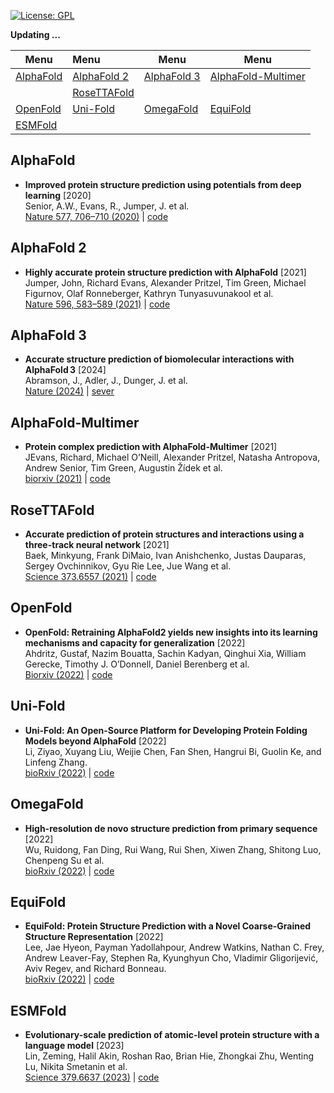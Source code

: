 [![License: GPL](https://img.shields.io/badge/License-GPL-yellow)](https://github.com/AspirinCode/awesome-BioMolFold)

**Updating ...**  


| Menu | Menu | Menu | Menu |
| ------ | :---------- | ------ | ------ |
| [AlphaFold](#alphafold) | [AlphaFold 2](#alphafold-2) | [AlphaFold 3](#alphafold-3) | [AlphaFold-Multimer](#alphafold-multimer) |
|  | [RoseTTAFold](#rosettafold) |  |  |
| [OpenFold](#openfold) | [Uni-Fold](#uni-fold) | [OmegaFold](#omegafold) | [EquiFold](#equifold) |
| [ESMFold](#esmfold) |  |  |  |




## AlphaFold



* **Improved protein structure prediction using potentials from deep learning** [2020]  
Senior, A.W., Evans, R., Jumper, J. et al.   
[Nature 577, 706–710 (2020)](https://doi.org/10.1038/s41586-019-1923-7) | [code](https://github.com/google-deepmind/deepmind-research/tree/master/alphafold_casp13)



## AlphaFold 2



* **Highly accurate protein structure prediction with AlphaFold** [2021]  
Jumper, John, Richard Evans, Alexander Pritzel, Tim Green, Michael Figurnov, Olaf Ronneberger, Kathryn Tunyasuvunakool et al.   
[Nature 596, 583–589 (2021)](https://doi.org/10.1038/s41586-021-03819-2) | [code](https://github.com/google-deepmind/alphafold)





## AlphaFold 3


* **Accurate structure prediction of biomolecular interactions with AlphaFold 3** [2024]  
Abramson, J., Adler, J., Dunger, J. et al.   
[Nature (2024)](https://doi.org/10.1038/s41586-024-07487-w) | [sever](https://alphafoldserver.com/)



## AlphaFold-Multimer


* **Protein complex prediction with AlphaFold-Multimer** [2021]  
JEvans, Richard, Michael O’Neill, Alexander Pritzel, Natasha Antropova, Andrew Senior, Tim Green, Augustin Žídek et al.   
[biorxiv (2021)](https://doi.org/10.1101/2021.10.04.463034) | [code](https://github.com/google-deepmind/alphafold)









## RoseTTAFold


* **Accurate prediction of protein structures and interactions using a three-track neural network** [2021]  
Baek, Minkyung, Frank DiMaio, Ivan Anishchenko, Justas Dauparas, Sergey Ovchinnikov, Gyu Rie Lee, Jue Wang et al.   
[Science 373.6557 (2021)](https://doi.org/10.1126/science.abj8754) | [code](https://github.com/RosettaCommons/RoseTTAFold)







## OpenFold


* **OpenFold: Retraining AlphaFold2 yields new insights into its learning mechanisms and capacity for generalization** [2022]  
Ahdritz, Gustaf, Nazim Bouatta, Sachin Kadyan, Qinghui Xia, William Gerecke, Timothy J. O’Donnell, Daniel Berenberg et al.   
[Biorxiv (2022)](https://doi.org/10.1101/2022.11.20.517210) | [code](https://github.com/aqlaboratory/openfold)







## Uni-Fold



* **Uni-Fold: An Open-Source Platform for Developing Protein Folding Models beyond AlphaFold** [2022]  
Li, Ziyao, Xuyang Liu, Weijie Chen, Fan Shen, Hangrui Bi, Guolin Ke, and Linfeng Zhang.   
[bioRxiv (2022)](https://doi.org/10.1101/2022.08.04.502811) | [code](https://github.com/dptech-corp/Uni-Fold)




## OmegaFold



* **High-resolution de novo structure prediction from primary sequence** [2022]  
Wu, Ruidong, Fan Ding, Rui Wang, Rui Shen, Xiwen Zhang, Shitong Luo, Chenpeng Su et al.   
[bioRxiv (2022)](https://doi.org/10.1101/2022.07.21.500999) | [code](https://github.com/HeliXonProtein/OmegaFold)



## EquiFold



* **EquiFold: Protein Structure Prediction with a Novel Coarse-Grained Structure Representation** [2022]  
Lee, Jae Hyeon, Payman Yadollahpour, Andrew Watkins, Nathan C. Frey, Andrew Leaver-Fay, Stephen Ra, Kyunghyun Cho, Vladimir Gligorijević, Aviv Regev, and Richard Bonneau.   
[bioRxiv (2022)](https://doi.org/10.1101/2022.10.07.511322) | [code](https://github.com/Genentech/equifold)




## ESMFold



* **Evolutionary-scale prediction of atomic-level protein structure with a language model** [2023]  
Lin, Zeming, Halil Akin, Roshan Rao, Brian Hie, Zhongkai Zhu, Wenting Lu, Nikita Smetanin et al.   
[Science 379.6637 (2023)](https://doi.org/10.1126/science.ade2574) | [code](https://github.com/facebookresearch/esm)






